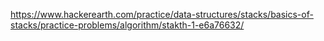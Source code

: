 https://www.hackerearth.com/practice/data-structures/stacks/basics-of-stacks/practice-problems/algorithm/stakth-1-e6a76632/
